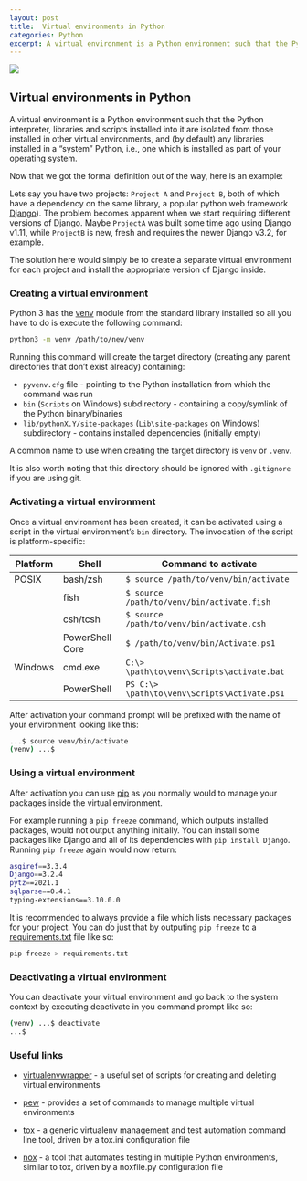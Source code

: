 ```yaml
---
layout: post
title:  Virtual environments in Python
categories: Python
excerpt: A virtual environment is a Python environment such that the Python interpreter, libraries and scripts installed into it are isolated from those installed in other virtual environments, and (by default) any libraries installed in a “system” Python.
---
```


![]({{site.baseurl}}/images/2021-06-08-virtual-environments-in-python.png)

## Virtual environments in Python

A virtual environment is a Python environment such that the Python interpreter, libraries and scripts installed into it are isolated from those installed in other virtual environments, and (by default) any libraries installed in a “system” Python, i.e., one which is installed as part of your operating system.

Now that we got the formal definition out of the way, here is an example:

Lets say you have two projects: `Project A` and `Project B`, both of which have a dependency on the same library, a popular python web framework [Django](https://www.djangoproject.com/)). The problem becomes apparent when we start requiring different versions of Django. Maybe `ProjectA` was built some time ago using Django v1.11, while `ProjectB` is new, fresh and requires the newer Django v3.2, for example.

The solution here would simply be to create a separate virtual environment for each project and install the appropriate version of Django inside.

### Creating a virtual environment

Python 3 has the [venv](https://docs.python.org/3/library/venv.html) module from the standard library installed so all you have to do is execute the following command:

```bash
python3 -m venv /path/to/new/venv
```

Running this command will create the target directory (creating any parent directories that don’t exist already) containing:
- `pyvenv.cfg` file - pointing to the Python installation from which the command was run
- `bin` (`Scripts` on Windows) subdirectory - containing a copy/symlink of the Python binary/binaries
- `lib/pythonX.Y/site-packages` (`Lib\site-packages` on Windows) subdirectory - contains installed dependencies (initially empty)

A common name to use when creating the target directory is `venv` or `.venv`. 

It is also worth noting that this directory should be ignored with `.gitignore` if you are using git.

### Activating a virtual environment

Once a virtual environment has been created, it can be activated using a script in the virtual environment’s `bin` directory. The invocation of the script is platform-specific:

| Platform | Shell           | Command to activate                          |
| -------- | --------------- | -------------------------------------------- |
| POSIX    | bash/zsh        | `$ source /path/to/venv/bin/activate`        |
|          | fish            | `$ source /path/to/venv/bin/activate.fish`   |
|          | csh/tcsh        | `$ source /path/to/venv/bin/activate.csh`    |
|          | PowerShell Core | `$ /path/to/venv/bin/Activate.ps1`           |
| Windows  | cmd.exe         | `C:\> \path\to\venv\Scripts\activate.bat`    |
|          | PowerShell      | `PS C:\> \path\to\venv\Scripts\Activate.ps1` |

After activation your command prompt will be prefixed with the name of your environment looking like this:

```bash
...$ source venv/bin/activate
(venv) ...$
```

### Using a virtual environment

After activation you can use [pip](https://pip.pypa.io/en/stable/) as you normally would to manage your packages inside the virtual environment. 

For example running a `pip freeze` command, which outputs installed packages, would not output anything initially. You can install some packages like Django and all of its dependencies with `pip install Django`. Running `pip freeze` again would now return:

```bash
asgiref==3.3.4
Django==3.2.4
pytz==2021.1
sqlparse==0.4.1
typing-extensions==3.10.0.0
```

It is recommended to always provide a file which lists necessary packages for your project. You can do just that by outputing `pip freeze` to a [requirements.txt](https://pip.pypa.io/en/stable/user_guide/#requirements-files) file like so:

```bash
pip freeze > requirements.txt
```

### Deactivating a virtual environment

You can deactivate your virtual environment and go back to the system context by executing deactivate in you command prompt like so:

```bash
(venv) ...$ deactivate
...$
```

### Useful links

- [virtualenvwrapper](https://pypi.org/project/virtualenvwrapper/) - a useful set of scripts for creating and deleting virtual environments

- [pew](https://pypi.org/project/pew/) - provides a set of commands to manage multiple virtual environments

- [tox](https://pypi.org/project/tox/) - a generic virtualenv management and test automation command line tool, driven by a tox.ini configuration file

- [nox](https://pypi.org/project/nox/) - a tool that automates testing in multiple Python environments, similar to tox, driven by a noxfile.py configuration file
